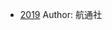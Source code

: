 - [2019](http://wechatscope.jmsc.hku.hk:8000/html?fn=gh_f7ce479db1cc_2018-12-31_2650660166_TWdikjrO2u.y.tar.gz)
Author: 航通社
